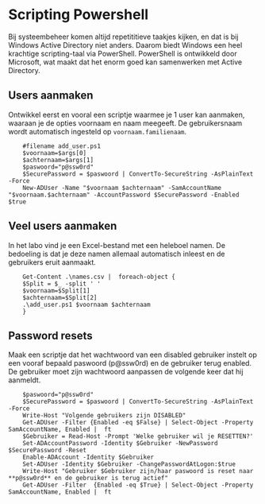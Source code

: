 # Scripting Powershell

Bij systeembeheer komen altijd repetititieve taakjes kijken, en dat is bij Windows Active Directory niet anders. Daarom biedt Windows een heel krachtige scripting-taal via PowerShell. PowerShell is ontwikkeld door Microsoft, wat maakt dat het enorm goed kan samenwerken met Active Directory.

## Users aanmaken

Ontwikkel eerst en vooral een scriptje waarmee je 1 user kan aanmaken, waaraan je de opties voornaam en naam meegeeft. De gebruikersnaam wordt automatisch ingesteld op `voornaam.familienaam`.

```Ps
    #filename add_user.ps1
    $voornaam=$args[0]
    $achternaam=$args[1]
    $paswoord="p@ssw0rd"
    $SecurePassword = $paswoord | ConvertTo-SecureString -AsPlainText -Force
    New-ADUser -Name "$voornaam $achternaam" -SamAccountName "$voornaam.$achternaam" -AccountPassword $SecurePassword -Enabled $true
```

## Veel users aanmaken

In het labo vind je een Excel-bestand met een heleboel namen. De bedoeling is dat je deze namen allemaal automatisch inleest en de gebruikers eruit aanmaakt.

```Ps
    Get-Content .\names.csv |  foreach-object {
    $Split = $_ -split ' '
    $voornaam=$Split[1] 
    $achternaam=$Split[2]
    .\add_user.ps1 $voornaam $achternaam
    }
```

## Password resets

Maak een scriptje dat het wachtwoord van een disabled gebruiker instelt op een vooraf bepaald paswoord (p@ssw0rd) en de gebruiker terug enabled. De gebruiker moet zijn wachtwoord aanpassen de volgende keer dat hij aanmeldt.

```Ps
    $paswoord="p@ssw0rd"
    $SecurePassword = $paswoord | ConvertTo-SecureString -AsPlainText -Force
    Write-Host "Volgende gebruikers zijn DISABLED"
    Get-ADUser -Filter {Enabled -eq $False} | Select-Object -Property SamAccountName, Enabled |  ft
    $Gebruiker = Read-Host -Prompt 'Welke gebruiker wil je RESETTEN?'
    Set-ADAccountPassword -Identity $Gebruiker -NewPassword $SecurePassword -Reset
    Enable-ADAccount -Identity $Gebruiker
    Set-ADUser -Identity $Gebruiker -ChangePasswordAtLogon:$true
    Write-Host "Gebruiker $Gebruiker zijn/haar paswoord is reset naar **p@ssw0rd** en de gebruiker is terug actief" 
    Get-ADUser -Filter  {Enabled -eq $True} | Select-Object -Property SamAccountName, Enabled |  ft
```

